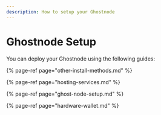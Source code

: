 ```yaml
---
description: How to setup your Ghostnode
---
```


# Ghostnode Setup

You can deploy your Ghostnode using the following guides:

{% page-ref page="other-install-methods.md" %}

{% page-ref page="hosting-services.md" %}

{% page-ref page="ghost-node-setup.md" %}

{% page-ref page="hardware-wallet.md" %}

